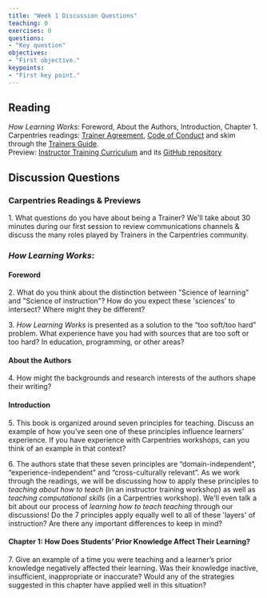 ```yaml
---
title: "Week 1 Discussion Questions"
teaching: 0
exercises: 0
questions:
- "Key question"
objectives:
- "First objective."
keypoints:
- "First key point."
---
```


## Reading
_How Learning Works_: Foreword, About the Authors, Introduction, Chapter 1.  
Carpentries readings: [Trainer Agreement](https://docs.carpentries.org/topic_folders/instructor_training/duties_agreement.html), [Code of Conduct](https://docs.carpentries.org/topic_folders/policies/code-of-conduct.html) and skim through the [Trainers Guide](https://docs.carpentries.org/topic_folders/instructor_training/trainers_guide.html).  
Preview: [Instructor Training Curriculum](http://carpentries.github.io/instructor-training/) and its [GitHub repository](https://github.com/carpentries/instructor-training)

## Discussion Questions
### Carpentries Readings & Previews

1\. What questions do you have about being a Trainer? We'll take about 30 minutes during our first session to review communications channels & discuss the many roles played by Trainers in the Carpentries community.

### _How Learning Works_: 
#### Foreword

2\. What do you think about the distinction between "Science of learning" and "Science of instruction"? How do you expect these 'sciences' to intersect? Where might they be different?
    
3\. _How Learning Works_ is presented as a solution to the “too soft/too hard” problem. What experience have you had with sources that are too soft or too hard? In education, programming, or other areas?
    
 
#### About the Authors

4\. How might the backgrounds and research interests of the authors shape their writing?
  

#### Introduction

5\.  This book is organized around seven principles for teaching. Discuss an example of how you’ve seen one of these principles influence learners’ experience. If you have experience with Carpentries workshops, can you think of an example in that context?
    
6\.  The authors state that these seven principles are “domain-independent”, “experience-independent” and “cross-culturally relevant”. As we work through the readings, we will be discussing how to apply these principles to *teaching about how to teach* (in an instructor training workshop) as well as *teaching computational skills* (in a Carpentries workshop). We'll even talk a bit about our process of *learning how to teach teaching* through our discussions! Do the 7 principles apply equally well to all of these 'layers' of instruction? Are there any important differences to keep in mind?
    

#### Chapter 1: How Does Students’ Prior Knowledge Affect Their Learning?

7\.  Give an example of a time you were teaching and a learner’s prior knowledge negatively affected their learning. Was their knowledge inactive, insufficient, inappropriate or inaccurate? Would any of the strategies suggested in this chapter have applied well in this situation?
    


